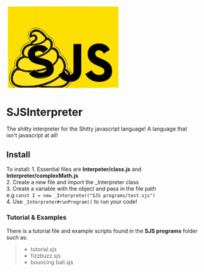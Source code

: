<img src="sjs.png" alt="sjs icon" width="300"/>

# SJSInterpreter

The shitty interpreter for the Shitty javascript language! A language that isn't javascript at all!

## __Install__

To install:
    1. Essential files are **Interpeter/class.js** and **Interpreter/complexMath.js** </br>
    2. Create a new file and import the _Interpreter class </br>
    3. Create a variable with the object and pass in the file path </br>
         e.g `const I = new _Interpreter("SJS programs/test.sjs")` </br>
    4. Use `_Interpreter#runProgram()` to run your code! </br>

### __Tutorial & Examples__

There is a tutorial file and example scripts found in the **SJS programs** folder such as:
> * tutorial.sjs
> * fizzbuzz.sjs
> * bouncing ball.sjs
